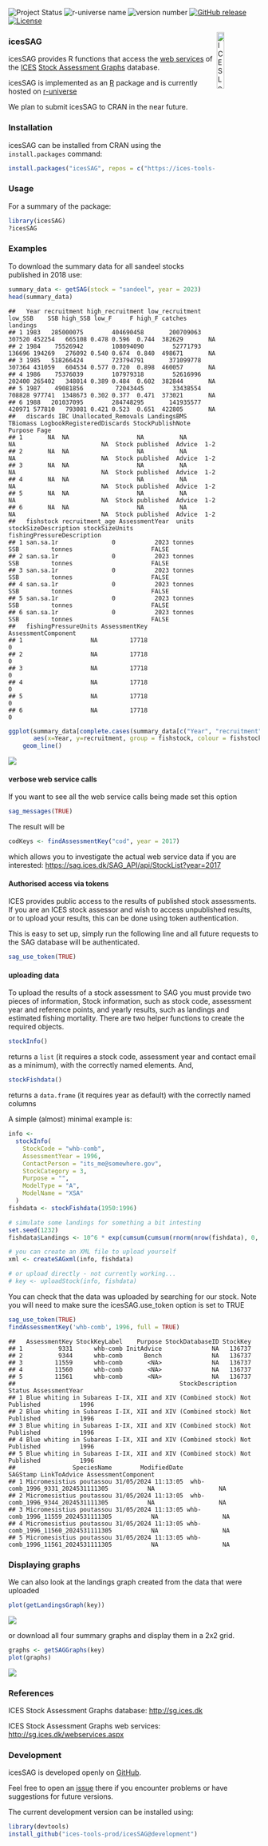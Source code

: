 ![Project Status](https://www.repostatus.org/badges/latest/active.svg)
![r-universe name](https://ices-tools-prod.r-universe.dev/badges/:name)
![version number](https://ices-tools-prod.r-universe.dev/badges/icesSAG)
[![GitHub
release](https://img.shields.io/github/release/ices-tools-prod/icesSAG.svg?maxAge=6000)]()
[![License](https://img.shields.io/badge/license-GPL%20(%3E%3D%202)-blue.svg)](https://www.gnu.org/licenses/gpl-3.0.en.html)

<!---
[![CRAN Status](http://r-pkg.org/badges/version/icesSAG)](https://cran.r-project.org/package=icesSAG)
[![CRAN Monthly](http://cranlogs.r-pkg.org/badges/icesSAG)](https://cran.r-project.org/package=icesSAG)
[![CRAN Total](http://cranlogs.r-pkg.org/badges/grand-total/icesSAG)](https://cran.r-project.org/package=icesSAG)
--->

[<img align="right" alt="ICES Logo" width="17%" height="17%" src="http://ices.dk/_layouts/15/1033/images/icesimg/iceslogo.png">](http://ices.dk)

### icesSAG

icesSAG provides R functions that access the [web
services](http://sg.ices.dk/webservices.aspx) of the
[ICES](http://ices.dk) [Stock Assessment Graphs](http://sg.ices.dk)
database.

icesSAG is implemented as an [R](https://www.r-project.org) package and
is currently hosted on
[r-universe](https://ices-tools-prod.r-universe.dev)

We plan to submit icesSAG to CRAN in the near future.

<!---
available on [CRAN](https://cran.r-project.org/package=icesSAG).
--->

### Installation

icesSAG can be installed from CRAN using the `install.packages` command:

``` r
install.packages("icesSAG", repos = c("https://ices-tools-prod.r-universe.dev", "https://cloud.r-project.org"))
```

### Usage

For a summary of the package:

``` r
library(icesSAG)
?icesSAG
```

### Examples

To download the summary data for all sandeel stocks published in 2018
use:

``` r
summary_data <- getSAG(stock = "sandeel", year = 2023)
head(summary_data)
```

    ##   Year recruitment high_recruitment low_recruitment low_SSB    SSB high_SSB low_F     F high_F catches landings
    ## 1 1983   285000075        404690458       200709063  307520 452254   665108 0.478 0.596  0.744  382629       NA
    ## 2 1984    75526942        108094090        52771793  136696 194269   276092 0.540 0.674  0.840  498671       NA
    ## 3 1985   518266424        723794791       371099778  307364 431059   604534 0.577 0.720  0.898  460057       NA
    ## 4 1986    75376039        107979318        52616996  202400 265402   348014 0.389 0.484  0.602  382844       NA
    ## 5 1987    49081856         72043445        33438554  708828 977741  1348673 0.302 0.377  0.471  373021       NA
    ## 6 1988   201037095        284748295       141935577  420971 577810   793081 0.421 0.523  0.651  422805       NA
    ##   discards IBC Unallocated_Removals LandingsBMS TBiomass LogbookRegisteredDiscards StockPublishNote Purpose Fage
    ## 1       NA  NA                   NA          NA       NA                        NA  Stock published  Advice  1-2
    ## 2       NA  NA                   NA          NA       NA                        NA  Stock published  Advice  1-2
    ## 3       NA  NA                   NA          NA       NA                        NA  Stock published  Advice  1-2
    ## 4       NA  NA                   NA          NA       NA                        NA  Stock published  Advice  1-2
    ## 5       NA  NA                   NA          NA       NA                        NA  Stock published  Advice  1-2
    ## 6       NA  NA                   NA          NA       NA                        NA  Stock published  Advice  1-2
    ##   fishstock recruitment_age AssessmentYear  units stockSizeDescription stockSizeUnits fishingPressureDescription
    ## 1 san.sa.1r               0           2023 tonnes                  SSB         tonnes                      FALSE
    ## 2 san.sa.1r               0           2023 tonnes                  SSB         tonnes                      FALSE
    ## 3 san.sa.1r               0           2023 tonnes                  SSB         tonnes                      FALSE
    ## 4 san.sa.1r               0           2023 tonnes                  SSB         tonnes                      FALSE
    ## 5 san.sa.1r               0           2023 tonnes                  SSB         tonnes                      FALSE
    ## 6 san.sa.1r               0           2023 tonnes                  SSB         tonnes                      FALSE
    ##   fishingPressureUnits AssessmentKey AssessmentComponent
    ## 1                   NA         17718                   0
    ## 2                   NA         17718                   0
    ## 3                   NA         17718                   0
    ## 4                   NA         17718                   0
    ## 5                   NA         17718                   0
    ## 6                   NA         17718                   0

``` r
ggplot(summary_data[complete.cases(summary_data[c("Year", "recruitment")]),],
       aes(x=Year, y=recruitment, group = fishstock, colour = fishstock)) +
    geom_line()
```

![](README_files/figure-gfm/unnamed-chunk-2-1.png)<!-- -->

#### verbose web service calls

If you want to see all the web service calls being made set this option

``` r
sag_messages(TRUE)
```

The result will be

``` r
codKeys <- findAssessmentKey("cod", year = 2017)
```

which allows you to investigate the actual web service data if you are
interested: <https://sag.ices.dk/SAG_API/api/StockList?year=2017>

#### Authorised access via tokens

ICES provides public access to the results of published stock
assessments. If you are an ICES stock assessor and wish to access
unpublished results, or to upload your results, this can be done using
token authentication.

This is easy to set up, simply run the following line and all future
requests to the SAG database will be authenticated.

``` r
sag_use_token(TRUE)
```

#### uploading data

To upload the results of a stock assessment to SAG you must provide two
pieces of information, Stock information, such as stock code, assessment
year and reference points, and yearly results, such as landings and
estimated fishing mortality. There are two helper functions to create
the required objects.

``` r
stockInfo()
```

returns a `list` (it requires a stock code, assessment year and contact
email as a minimum), with the correctly named elements. And,

``` r
stockFishdata()
```

returns a `data.frame` (it requires year as default) with the correctly
named columns

A simple (almost) minimal example is:

``` r
info <-
  stockInfo(
    StockCode = "whb-comb",
    AssessmentYear = 1996,
    ContactPerson = "its_me@somewhere.gov",
    StockCategory = 3,
    Purpose = "",
    ModelType = "A",
    ModelName = "XSA"
  )
fishdata <- stockFishdata(1950:1996)

# simulate some landings for something a bit intesting
set.seed(1232)
fishdata$Landings <- 10^6 * exp(cumsum(cumsum(rnorm(nrow(fishdata), 0, 0.1))))

# you can create an XML file to upload yourself
xml <- createSAGxml(info, fishdata)

# or upload directly - not currently working...
# key <- uploadStock(info, fishdata)
```

You can check that the data was uploaded by searching for our stock.
Note you will need to make sure the icesSAG.use_token option is set to
TRUE

``` r
sag_use_token(TRUE)
findAssessmentKey('whb-comb', 1996, full = TRUE)
```

    ##   AssessmentKey StockKeyLabel    Purpose StockDatabaseID StockKey
    ## 1          9331      whb-comb InitAdvice              NA   136737
    ## 2          9344      whb-comb      Bench              NA   136737
    ## 3         11559      whb-comb       <NA>              NA   136737
    ## 4         11560      whb-comb       <NA>              NA   136737
    ## 5         11561      whb-comb       <NA>              NA   136737
    ##                                              StockDescription        Status AssessmentYear
    ## 1 Blue whiting in Subareas I-IX, XII and XIV (Combined stock) Not Published           1996
    ## 2 Blue whiting in Subareas I-IX, XII and XIV (Combined stock) Not Published           1996
    ## 3 Blue whiting in Subareas I-IX, XII and XIV (Combined stock) Not Published           1996
    ## 4 Blue whiting in Subareas I-IX, XII and XIV (Combined stock) Not Published           1996
    ## 5 Blue whiting in Subareas I-IX, XII and XIV (Combined stock) Not Published           1996
    ##                SpeciesName        ModifiedDate                          SAGStamp LinkToAdvice AssessmentComponent
    ## 1 Micromesistius poutassou 31/05/2024 11:13:05  whb-comb_1996_9331_2024531111305           NA                  NA
    ## 2 Micromesistius poutassou 31/05/2024 11:13:05  whb-comb_1996_9344_2024531111305           NA                  NA
    ## 3 Micromesistius poutassou 31/05/2024 11:13:05 whb-comb_1996_11559_2024531111305           NA                  NA
    ## 4 Micromesistius poutassou 31/05/2024 11:13:05 whb-comb_1996_11560_2024531111305           NA                  NA
    ## 5 Micromesistius poutassou 31/05/2024 11:13:05 whb-comb_1996_11561_2024531111305           NA                  NA

### Displaying graphs

We can also look at the landings graph created from the data that were
uploaded

``` r
plot(getLandingsGraph(key))
```

![](README_files/figure-gfm/landings-plot-1.png)<!-- -->

or download all four summary graphs and display them in a 2x2 grid.

``` r
graphs <- getSAGGraphs(key)
plot(graphs)
```

![](README_files/figure-gfm/summary-plot-1.png)<!-- -->

### References

ICES Stock Assessment Graphs database: <http://sg.ices.dk>

ICES Stock Assessment Graphs web services:
<http://sg.ices.dk/webservices.aspx>

### Development

icesSAG is developed openly on
[GitHub](https://github.com/ices-tools-prod/icesSAG).

Feel free to open an
[issue](https://github.com/ices-tools-prod/icesSAG/issues) there if you
encounter problems or have suggestions for future versions.

The current development version can be installed using:

``` r
library(devtools)
install_github("ices-tools-prod/icesSAG@development")
```
